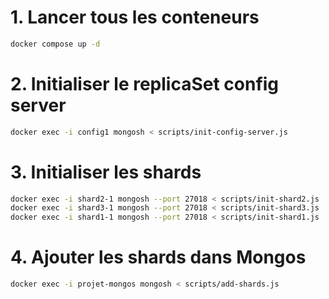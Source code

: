 # 1. Lancer tous les conteneurs

```bash
docker compose up -d
```

# 2. Initialiser le replicaSet config server

```bash
docker exec -i config1 mongosh < scripts/init-config-server.js
```

# 3. Initialiser les shards

```bash
docker exec -i shard2-1 mongosh --port 27018 < scripts/init-shard2.js
docker exec -i shard3-1 mongosh --port 27018 < scripts/init-shard3.js
docker exec -i shard1-1 mongosh --port 27018 < scripts/init-shard1.js
```

# 4. Ajouter les shards dans Mongos

```bash
docker exec -i projet-mongos mongosh < scripts/add-shards.js
```
